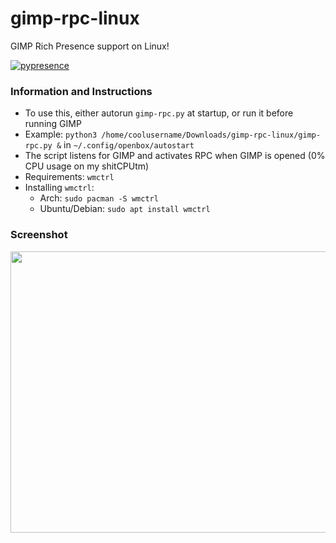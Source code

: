 # gimp-rpc-linux
GIMP Rich Presence support on Linux!

[![pypresence](https://img.shields.io/badge/using-pypresence-00bb88.svg?style=for-the-badge&logo=discord&logoWidth=20)](https://github.com/qwertyquerty/pypresence)

### Information and Instructions
- To use this, either autorun `gimp-rpc.py` at startup, or run it before running GIMP
- Example: `python3 /home/coolusername/Downloads/gimp-rpc-linux/gimp-rpc.py &` in `~/.config/openbox/autostart`
- The script listens for GIMP and activates RPC when GIMP is opened (0% CPU usage on my shitCPUtm)
- Requirements: `wmctrl`
- Installing `wmctrl`: 
  - Arch: `sudo pacman -S wmctrl`
  - Ubuntu/Debian: `sudo apt install wmctrl`

### Screenshot
<img src="http://u.cubeupload.com/diamondburned/i40xWJ.png" width="850" height="450" />
